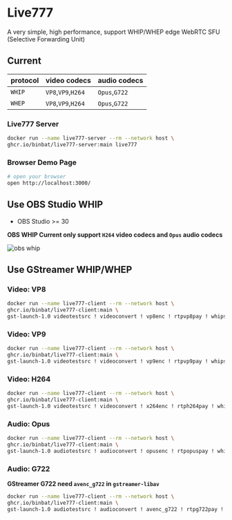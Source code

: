 # Live777

A very simple, high performance, support WHIP/WHEP edge WebRTC SFU (Selective Forwarding Unit)

## Current

|protocol|video codecs|audio codecs|
|--------|------------|------------|
|`WHIP`|`VP8`,`VP9`,`H264`|`Opus`,`G722`|
|`WHEP`|`VP8`,`VP9`,`H264`|`Opus`,`G722`|

### Live777 Server

```bash
docker run --name live777-server --rm --network host \
ghcr.io/binbat/live777-server:main live777
```

### Browser Demo Page

```bash
# open your browser
open http://localhost:3000/
```

## Use OBS Studio WHIP

- OBS Studio >= 30

**OBS WHIP Current only support `H264` video codecs and `Opus` audio codecs**

![obs whip](./obs-whip.avif)

## Use GStreamer WHIP/WHEP

### Video: VP8

```bash
docker run --name live777-client --rm --network host \
ghcr.io/binbat/live777-client:main \
gst-launch-1.0 videotestsrc ! videoconvert ! vp8enc ! rtpvp8pay ! whipsink whip-endpoint="http://localhost:3000/whip/777"
```

### Video: VP9

``` bash
docker run --name live777-client --rm --network host \
ghcr.io/binbat/live777-client:main \
gst-launch-1.0 videotestsrc ! videoconvert ! vp9enc ! rtpvp9pay ! whipsink whip-endpoint="http://localhost:3000/whip/777"
```

### Video: H264

```bash
docker run --name live777-client --rm --network host \
ghcr.io/binbat/live777-client:main \
gst-launch-1.0 videotestsrc ! videoconvert ! x264enc ! rtph264pay ! whipsink whip-endpoint="http://localhost:3000/whip/777"
```

### Audio: Opus

```bash
docker run --name live777-client --rm --network host \
ghcr.io/binbat/live777-client:main \
gst-launch-1.0 audiotestsrc ! audioconvert ! opusenc ! rtpopuspay ! whipsink whip-endpoint="http://localhost:3000/whip/777"
```

### Audio: G722

**GStreamer G722 need `avenc_g722` in `gstreamer-libav`**

```bash
docker run --name live777-client --rm --network host \
ghcr.io/binbat/live777-client:main \
gst-launch-1.0 audiotestsrc ! audioconvert ! avenc_g722 ! rtpg722pay ! whipsink whip-endpoint="http://localhost:3000/whip/777
```

